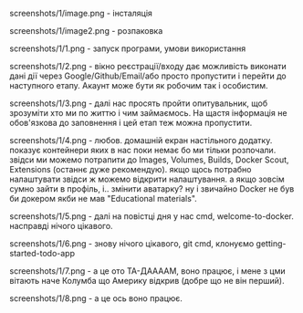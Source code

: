 screenshots/1/image.png - інсталяція

screenshots/1/image2.png - розпаковка

screenshots/1/1.png - запуск програми, умови використання

screenshots/1/2.png - вікно реєстрації/входу дає можливість виконати дані дії через Google/Github/Email/або просто пропустити і перейти до наступного етапу. Акаунт може бути як робочим так і особистим.

screenshots/1/3.png - далі нас просять пройти опитувальник, щоб зрозуміти хто ми по життю і чим займаємось. На щастя інформація не обов'язкова до заповнення і цей етап теж можна пропустити.

screenshots/1/4.png - любов. домашній екран настільного додатку. показує контейнери яких в нас поки немає бо ми тільки розпочали. звідси ми можемо потрапити до Images, Volumes, Builds, Docker Scout, Extensions (останнє дуже рекомендую). якщо щось потрабно налаштувати звідси ж можемо відкрити налаштування. а якщо зовсім сумно зайти в профіль, і.. змінити аватарку? ну і звичайно Docker не був би докером якби не мав "Educational materials".

screenshots/1/5.png - далі на повістці дня у нас cmd, welcome-to-docker. насправді нічого цікавого.

screenshots/1/6.png - знову нічого цікавого, git cmd, клонуємо getting-started-todo-app 

screenshots/1/7.png - а це ото ТА-ДААААМ, воно працює, і мене з цми вітають наче Колумба що Америку відкрив (добре що не він перший).

screenshots/1/8.png - а це ось воно працює.
